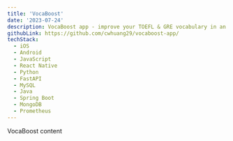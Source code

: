 ```yaml
---
title: 'VocaBoost'
date: '2023-07-24'
description: VocaBoost app - improve your TOEFL & GRE vocabulary in an effective way
githubLink: https://github.com/cwhuang29/vocaboost-app/
techStack:
  - iOS
  - Android
  - JavaScript
  - React Native
  - Python
  - FastAPI
  - MySQL
  - Java
  - Spring Boot
  - MongoDB
  - Prometheus
---
```


VocaBoost content
